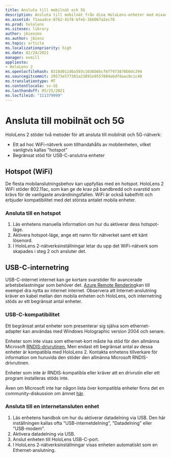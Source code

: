 ```yaml
---
title: Ansluta till mobilnät och 5G
description: Ansluta till mobilnät från dina HoloLens-enheter med mixad verklighet.
ms.assetid: f1aaadce-8762-41f8-bfeb-3b6067a2ec78
ms.prod: hololens
ms.sitesec: library
author: jbienzms
ms.author: jbienz
ms.topic: article
ms.localizationpriority: high
ms.date: 02/24/2021
manager: evmill
appliesto:
- HoloLens 2
ms.openlocfilehash: 8318d011d6a593c1036b6bcf6f7973870b0dc294
ms.sourcegitcommit: 29573e577381a23891e9557884a6dfdaac0c1c48
ms.translationtype: MT
ms.contentlocale: sv-SE
ms.lasthandoff: 05/25/2021
ms.locfileid: "111379999"
---
```

# <a name="connect-to-cellular-and-5g"></a>Ansluta till mobilnät och 5G

HoloLens 2 stöder två metoder för att ansluta till mobilnät och 5G-nätverk:

- Ett ad hoc WiFi-nätverk som tillhandahålls av mobilenheten, vilket vanligtvis kallas "hotspot"
- Begränsat stöd för USB-C-anslutna enheter

## <a name="hotspot-wifi"></a>Hotspot (WiFi)

De flesta mobilanslutningsbehov kan uppfyllas med en hotspot. HoloLens 2 WiFi stöder 802.11ac, som kan ge de krav på bandbredd och svarstid som krävs för de vanligaste användningsfallen. WiFi är också kabelfritt och erbjuder kompatibilitet med det största antalet mobila enheter.

### <a name="connecting-to-a-hotspot"></a>Ansluta till en hotspot

1. Läs enhetens manuella information om hur du aktiverar dess hotspot-läge.
1. Aktivera hotspot-läge, ange ett namn för nätverket samt ett känt lösenord.
1. I HoloLens 2-nätverksinställningar letar du upp det WiFi-nätverk som skapades i steg 2 och ansluter det.

## <a name="usb-c-tethering"></a>USB-C-internetring

USB-C-internet internet kan ge kortare svarstider för avancerade arbetsbelastningar som behöver det. [Azure Remote Rendering](https://azure.microsoft.com/services/remote-rendering)kan till exempel dra nytta av internet internet. Observera att Internet-anslutning kräver en kabel mellan den mobila enheten och HoloLens, och internetring stöds av ett begränsat antal enheter.

### <a name="usb-c-compatibility"></a>USB-C-kompatibilitet

Ett begränsat antal enheter som presenterar sig själva som ethernet-adapter kan användas med Windows Holographic version 2004 och senare.

Enheter som inte visas som ethernet-kort måste ha stöd för den allmänna Microsoft [RNDIS-drivrutinen.](https://docs.microsoft.com/windows-hardware/drivers/network/overview-of-remote-ndis--rndis-) Men endast ett begränsat antal av dessa enheter är kompatibla med HoloLens 2. Kontakta enhetens tillverkare för information om huruvida den stöder den allmänna Microsoft RNDIS-drivrutinen.

Enheter som inte är RNDIS-kompatibla eller kräver att en drivrutin eller ett program installeras stöds inte.

Även om Microsoft inte har någon lista över kompatibla enheter finns det en community-diskussion om ämnet [här](https://aka.ms/HLCommunityCell).

### <a name="connecting-to-a-tethered-device"></a>Ansluta till en internetansluten enhet

1. Läs enhetens handbok om hur du aktiverar datadelning via USB. Den här inställningen kallas ofta "USB-internetdelning", "Datadelning" eller "USB-modem".
1. Aktivera datadelning via USB.
1. Anslut enheten till HoloLens USB-C-port.
1. I HoloLens 2-nätverksinställningar visas enheten automatiskt som en Ethernet-anslutning.
